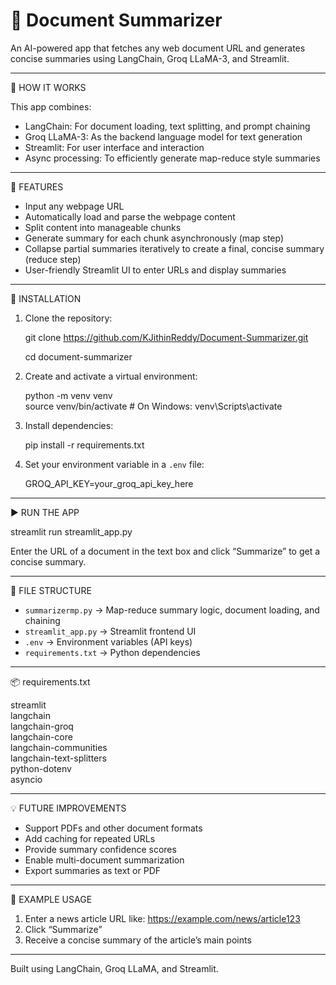 # 📄 Document Summarizer

An AI-powered app that fetches any web document URL and generates concise summaries using LangChain, Groq LLaMA-3, and Streamlit.

------------------------------------------------------------

🧠 HOW IT WORKS

This app combines:
- LangChain: For document loading, text splitting, and prompt chaining  
- Groq LLaMA-3: As the backend language model for text generation  
- Streamlit: For user interface and interaction  
- Async processing: To efficiently generate map-reduce style summaries

------------------------------------------------------------

🍃 FEATURES

- Input any webpage URL  
- Automatically load and parse the webpage content  
- Split content into manageable chunks  
- Generate summary for each chunk asynchronously (map step)  
- Collapse partial summaries iteratively to create a final, concise summary (reduce step)  
- User-friendly Streamlit UI to enter URLs and display summaries

------------------------------------------------------------

🔧 INSTALLATION

1. Clone the repository:

   git clone https://github.com/KJithinReddy/Document-Summarizer.git
   
   cd document-summarizer

3. Create and activate a virtual environment:

   python -m venv venv  
   source venv/bin/activate     # On Windows: venv\Scripts\activate

4. Install dependencies:

   pip install -r requirements.txt

5. Set your environment variable in a `.env` file:

   GROQ_API_KEY=your_groq_api_key_here

------------------------------------------------------------

▶️ RUN THE APP

   streamlit run streamlit_app.py

Enter the URL of a document in the text box and click “Summarize” to get a concise summary.

------------------------------------------------------------

📂 FILE STRUCTURE

- `summarizermp.py` → Map-reduce summary logic, document loading, and chaining  
- `streamlit_app.py` → Streamlit frontend UI  
- `.env` → Environment variables (API keys)  
- `requirements.txt` → Python dependencies

------------------------------------------------------------

📦 requirements.txt

streamlit  
langchain  
langchain-groq  
langchain-core  
langchain-communities  
langchain-text-splitters  
python-dotenv  
asyncio

------------------------------------------------------------

💡 FUTURE IMPROVEMENTS

- Support PDFs and other document formats  
- Add caching for repeated URLs  
- Provide summary confidence scores  
- Enable multi-document summarization  
- Export summaries as text or PDF

------------------------------------------------------------

🧪 EXAMPLE USAGE

1. Enter a news article URL like: https://example.com/news/article123  
2. Click “Summarize”  
3. Receive a concise summary of the article’s main points

------------------------------------------------------------

Built using LangChain, Groq LLaMA, and Streamlit.
